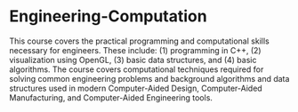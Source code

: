 # Engineering-Computation
This course covers the practical programming and computational skills necessary for engineers. These include: (1) programming in C++, (2) visualization using OpenGL, (3) basic data structures, and (4) basic algorithms. The course covers computational techniques required for solving common engineering problems and background algorithms and data structures used in modern Computer-Aided Design, Computer-Aided Manufacturing, and Computer-Aided Engineering tools.
